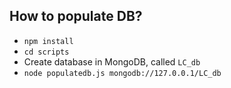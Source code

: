 ## How to populate DB?

* `npm install`
* `cd scripts`
* Create database in MongoDB, called `LC_db`
* `node populatedb.js mongodb://127.0.0.1/LC_db`